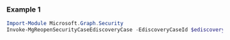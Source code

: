 ### Example 1
``` powershell
Import-Module Microsoft.Graph.Security
Invoke-MgReopenSecurityCaseEdiscoveryCase -EdiscoveryCaseId $ediscoveryCaseId
```
